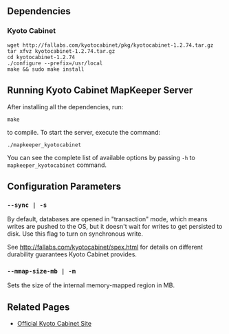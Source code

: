 ## Dependencies

### Kyoto Cabinet

    wget http://fallabs.com/kyotocabinet/pkg/kyotocabinet-1.2.74.tar.gz
    tar xfvz kyotocabinet-1.2.74.tar.gz
    cd kyotocabinet-1.2.74
    ./configure --prefix=/usr/local
    make && sudo make install 

## Running Kyoto Cabinet MapKeeper Server

After installing all the dependencies, run:

    make

to compile. To start the server, execute the command:

    ./mapkeeper_kyotocabinet

You can see the complete list of available options by passing `-h` to `mapkeeper_kyotocabinet` 
command.
 
## Configuration Parameters

### `--sync | -s`

By default, databases are opened in "transaction" mode, which means writes are 
pushed to the OS, but it doesn't wait for writes to get persisted to disk. Use
this flag to turn on synchronous write.

See <http://fallabs.com/kyotocabinet/spex.html> for details on different
durability guarantees Kyoto Cabinet provides. 

### `--mmap-size-mb | -m`

Sets the size of the internal memory-mapped region in MB. 

## Related Pages

* [Official Kyoto Cabinet Site](http://fallabs.com/kyotocabinet/)
